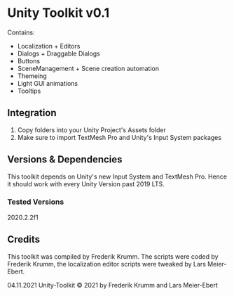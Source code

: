 # Unity Toolkit v0.1

Contains:
* Localization + Editors
* Dialogs + Draggable Dialogs
* Buttons
* SceneManagement + Scene creation automation
* Themeing
* Light GUI animations
* Tooltips

## Integration
1. Copy folders into your Unity Project's Assets folder
2. Make sure to import TextMesh Pro and Unity's Input System packages

## Versions & Dependencies
This toolkit depends on Unity's new Input System and TextMesh Pro. Hence it should work with every Unity Version past 2019 LTS.
### Tested Versions
2020.2.2f1

## Credits
This toolkit was compiled by Frederik Krumm.
The scripts were coded by Frederik Krumm, the localization editor scripts were tweaked by Lars Meier-Ebert.

04.11.2021
Unity-Toolkit &copy; 2021 by Frederik Krumm and Lars Meier-Ebert
